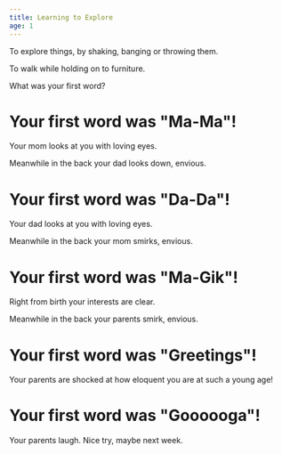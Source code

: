 ```yaml
---
title: Learning to Explore
age: 1
---
```

To explore things, by shaking, banging or throwing them. <Add stat="INT"></Add>

To walk while holding on to furniture. <Add stat="STA"></Add>

<Prompt> What was your first word?</Prompt>

<Choice label="Ma-Ma">

# Your first word was "Ma-Ma"!
Your mom looks at you with loving eyes. <Add relationship="mom" value="5"></Add>

Meanwhile in the back your dad looks down, envious. <Remove relationship="dad" value="5"></Add>
    
</Choice>
<Choice label="Da-Da">

# Your first word was "Da-Da"!
Your dad looks at you with loving eyes.  <Add relationship="dad" value="5"></Add>

Meanwhile in the back your mom smirks, envious. <Remove relationship="mom" value="5"></Add>

</Choice>
<Choice label="Ma-Gik">

# Your first word was "Ma-Gik"!
Right from birth your interests are clear.    <Add skill="Arcana"  value="5"></Add>

Meanwhile in the back your parents smirk, envious. <Remove relationship="dad" value="5"></Add> <Remove relationship="mom" value="5"></Add>

</Choice>
<Choice label="Greetings" stat="COM" value="1">

# Your first word was "Greetings"!
Your parents are shocked at how eloquent you are at such a young age! 

<Add relationship="mom" value="5"></Add> 

<Add relationship="dad" value="5"></Add>
    
</Choice>
<Else>

# Your first word was "Goooooga"!
Your parents laugh. Nice try, maybe next week.

</Else>

